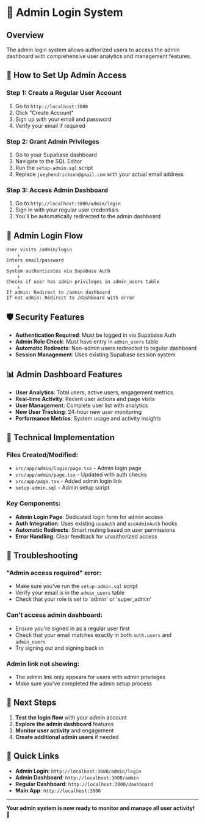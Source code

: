 # 🔐 Admin Login System

## Overview
The admin login system allows authorized users to access the admin dashboard with comprehensive user analytics and management features.

## 🚀 How to Set Up Admin Access

### Step 1: Create a Regular User Account
1. Go to `http://localhost:3000`
2. Click "Create Account" 
3. Sign up with your email and password
4. Verify your email if required

### Step 2: Grant Admin Privileges
1. Go to your Supabase dashboard
2. Navigate to the SQL Editor
3. Run the `setup-admin.sql` script
4. Replace `joeyhendrickson@gmail.com` with your actual email address

### Step 3: Access Admin Dashboard
1. Go to `http://localhost:3000/admin/login`
2. Sign in with your regular user credentials
3. You'll be automatically redirected to the admin dashboard

## 🔑 Admin Login Flow

```
User visits /admin/login
    ↓
Enters email/password
    ↓
System authenticates via Supabase Auth
    ↓
Checks if user has admin privileges in admin_users table
    ↓
If admin: Redirect to /admin dashboard
If not admin: Redirect to /dashboard with error
```

## 🛡️ Security Features

- **Authentication Required**: Must be logged in via Supabase Auth
- **Admin Role Check**: Must have entry in `admin_users` table
- **Automatic Redirects**: Non-admin users redirected to regular dashboard
- **Session Management**: Uses existing Supabase session system

## 📊 Admin Dashboard Features

- **User Analytics**: Total users, active users, engagement metrics
- **Real-time Activity**: Recent user actions and page visits
- **User Management**: Complete user list with analytics
- **New User Tracking**: 24-hour new user monitoring
- **Performance Metrics**: System usage and activity insights

## 🔧 Technical Implementation

### Files Created/Modified:
- `src/app/admin/login/page.tsx` - Admin login page
- `src/app/admin/page.tsx` - Updated with auth checks
- `src/app/page.tsx` - Added admin login link
- `setup-admin.sql` - Admin setup script

### Key Components:
- **Admin Login Page**: Dedicated login form for admin access
- **Auth Integration**: Uses existing `useAuth` and `useAdminAuth` hooks
- **Automatic Redirects**: Smart routing based on user permissions
- **Error Handling**: Clear feedback for unauthorized access

## 🚨 Troubleshooting

### "Admin access required" error:
- Make sure you've run the `setup-admin.sql` script
- Verify your email is in the `admin_users` table
- Check that your role is set to 'admin' or 'super_admin'

### Can't access admin dashboard:
- Ensure you're signed in as a regular user first
- Check that your email matches exactly in both `auth.users` and `admin_users`
- Try signing out and signing back in

### Admin link not showing:
- The admin link only appears for users with admin privileges
- Make sure you've completed the admin setup process

## 📝 Next Steps

1. **Test the login flow** with your admin account
2. **Explore the admin dashboard** features
3. **Monitor user activity** and engagement
4. **Create additional admin users** if needed

## 🔗 Quick Links

- **Admin Login**: `http://localhost:3000/admin/login`
- **Admin Dashboard**: `http://localhost:3000/admin`
- **Regular Dashboard**: `http://localhost:3000/dashboard`
- **Main App**: `http://localhost:3000`

---

**Your admin system is now ready to monitor and manage all user activity!** 🎉
